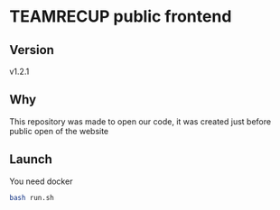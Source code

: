 # TEAMRECUP public frontend

## Version

v1.2.1

## Why

This repository was made to open our code, it was created just before public open of the website

## Launch

You need docker

```bash
bash run.sh
```
